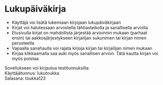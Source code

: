# Lukupäiväkirja

- Käyttäjä voi lisätä lukemiaan kirjojaan lukupäiväkirjaan
- Kirjat voi halutessaan arvostella tähtiasteikolla ja sanallisella arviolla
- Etusivulla kirjat on mahdollista järjestää arvioinnin mukaan (parhaat ensin) tai aakkosjärjestykseen kirjailijan sukunimen tai kirjan nimen perusteella
- Vapaalla sanahaulla voi rajata kirjoja kirjan tai kirjailijan nimen mukaan
- Kirjaa klikkaamalla saa auki myös sanallisen arvion. Tätä kautta kirjan voi myös poistaa

Sovellukseen voi kirjautua testitunnuksilla: \
Käyttäjätunnus: lukutoukka \
Salasana: toukka123 


